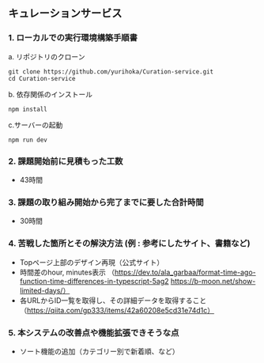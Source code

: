 ## キュレーションサービス

### 1. ローカルでの実行環境構築手順書

a. リポジトリのクローン
```
git clone https://github.com/yurihoka/Curation-service.git
cd Curation-service
```
b. 依存関係のインストール
```
npm install
```
c.サーバーの起動
```
npm run dev
```
### 2. 課題開始前に見積もった工数
- 43時間

### 3. 課題の取り組み開始から完了までに要した合計時間
- 30時間

### 4. 苦戦した箇所とその解決方法 (例 : 参考にしたサイト、書籍など)
- Topページ上部のデザイン再現（公式サイト）
- 時間差のhour, minutes表示
（https://dev.to/ala_garbaa/format-time-ago-function-time-differences-in-typescript-5ag2
https://b-moon.net/show-limited-days/）
- 各URLからID一覧を取得し、その詳細データを取得すること（https://qiita.com/gp333/items/42a60208e5cd31e74d1c）

### 5. 本システムの改善点や機能拡張できそうな点
- ソート機能の追加（カテゴリー別で新着順、など）
